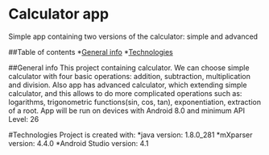 # Calculator app
Simple app containing two versions of the calculator: simple and advanced

##Table of contents
*[General info](#general-info)
*[Technologies](#technologies)

##General info
This project containing calculator. We can choose simple calculator with four basic operations: addition, subtraction, multiplication and division. 
Also app has advanced calculator, which extending simple calculator, and this allows to do more complicated operations such as: logarithms, trigonometric functions(sin, cos, tan), exponentiation,
extraction of a root. App will be run on devices with Android 8.0 and minimum API Level: 26

#Technologies
Project is created with:
*java version: 1.8.0_281
*mXparser version: 4.4.0
*Android Studio version: 4.1

